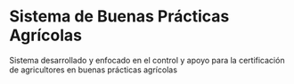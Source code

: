 # Sistema de Buenas Prácticas Agrícolas

Sistema desarrollado y enfocado en el control y apoyo para la certificación de agricultores en buenas prácticas agrícolas
